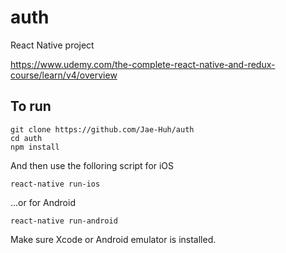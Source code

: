 # auth

React Native project

https://www.udemy.com/the-complete-react-native-and-redux-course/learn/v4/overview

## To run
```
git clone https://github.com/Jae-Huh/auth
cd auth
npm install
```
And then use the folloring script for iOS
```
react-native run-ios
```
...or for Android
```
react-native run-android
```

Make sure Xcode or Android emulator is installed.
